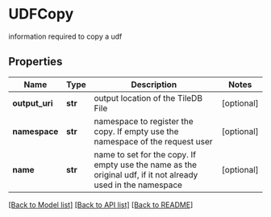 # UDFCopy

information required to copy a udf

## Properties
Name | Type | Description | Notes
------------ | ------------- | ------------- | -------------
**output_uri** | **str** | output location of the TileDB File | [optional] 
**namespace** | **str** | namespace to register the copy. If empty use the namespace of the request user | [optional] 
**name** | **str** | name to set for the copy. If empty use the name as the original udf, if it not already used in the namespace | [optional] 

[[Back to Model list]](../README.md#documentation-for-models) [[Back to API list]](../README.md#documentation-for-api-endpoints) [[Back to README]](../README.md)


